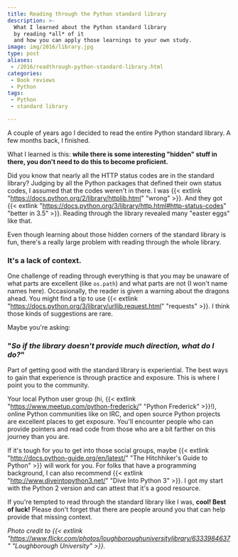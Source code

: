 ```yaml
---
title: Reading through the Python standard library
description: >-
  What I learned about the Python standard library
  by reading *all* of it
  and how you can apply those learnings to your own study.
image: img/2016/library.jpg
type: post
aliases:
 - /2016/readthrough-python-standard-library.html
categories:
 - Book reviews
 - Python
tags:
 - Python
 - standard library

---
```

A couple of years ago I decided to read the entire Python standard library.
A few months back, I finished.

What I learned is this:
**while there is some interesting "hidden" stuff in there,
you don't need to do this to become proficient.**

Did you know that nearly all the HTTP status codes are in the standard library?
Judging by all the Python packages that defined their own status codes,
I assumed that the codes weren't in there.
I was {{< extlink "https://docs.python.org/2/library/httplib.html" "wrong" >}}.
And they got {{< extlink "https://docs.python.org/3/library/http.html#http-status-codes" "better in 3.5" >}}.
Reading through the library revealed many "easter eggs" like that.

Even though learning about those hidden corners
of the standard library is fun,
there's a really large problem with reading through the whole library.

### It's a lack of context.

One challenge of reading through everything is that you may be unaware
of what parts are excellent (like `os.path`)
and what parts are not (I won't name names here).
Occasionally,
the reader is given a warning about the dragons ahead.
You might find a tip to use {{< extlink "https://docs.python.org/3/library/urllib.request.html" "requests" >}}.
I think those kinds of suggestions are rare.

Maybe you're asking:

### "*So if the library doesn't provide much direction, what do I do?*"

Part of getting good with the standard library is experiential.
The best ways to gain that experience is through practice and exposure.
This is where I point you to the community.

Your local Python user group (hi, {{< extlink "https://www.meetup.com/python-frederick/" "Python Frederick" >}}!),
online Python communities like on IRC,
and open source Python projects
are excellent places to get exposure.
You'll encounter people who can provide pointers
and read code from those who are a bit farther on this journey than you are.

If it's tough for you to get into those social groups,
maybe {{< extlink "http://docs.python-guide.org/en/latest/" "The Hitchhiker's Guide to Python" >}}
will work for you.
For folks that have a programming background,
I can also recommend {{< extlink "http://www.diveintopython3.net/" "Dive Into Python 3" >}}.
I got my start with the Python 2 version
and can attest that it's a good resource.

If you're tempted to read through the standard library like I was,
**cool! Best of luck!**
Please don't forget that there are people around you
that can help provide that missing context.

*Photo credit to
{{< extlink "https://www.flickr.com/photos/loughboroughuniversitylibrary/6333984637" "Loughborough University" >}}.*

